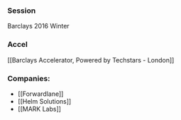 
### Session
Barclays 2016 Winter

### Accel
[[Barclays Accelerator, Powered by Techstars - London]]

### Companies:
- [[Forwardlane]]
- [[Helm Solutions]]
- [[MARK Labs]]


